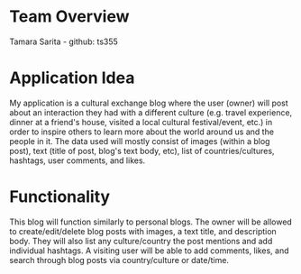 # Team Overview
Tamara Sarita - github: ts355

# Application Idea
My application is a cultural exchange blog where the user (owner) will post about an interaction they had with a different culture (e.g. travel experience, dinner at a friend's house, visited a local cultural festival/event, etc.) in order to inspire others to learn more about the world around us and the people in it. The data used will mostly consist of images (within a blog post), text (title of post, blog's text body, etc), list of countries/cultures, hashtags, user comments, and likes. 

# Functionality
This blog will function similarly to personal blogs. The owner will be allowed to create/edit/delete blog posts with images, a text title, and description body. They will also list any culture/country the post mentions and add individual hashtags. A visiting user will be able to add comments, likes, and search through blog posts via country/culture or date/time. 
